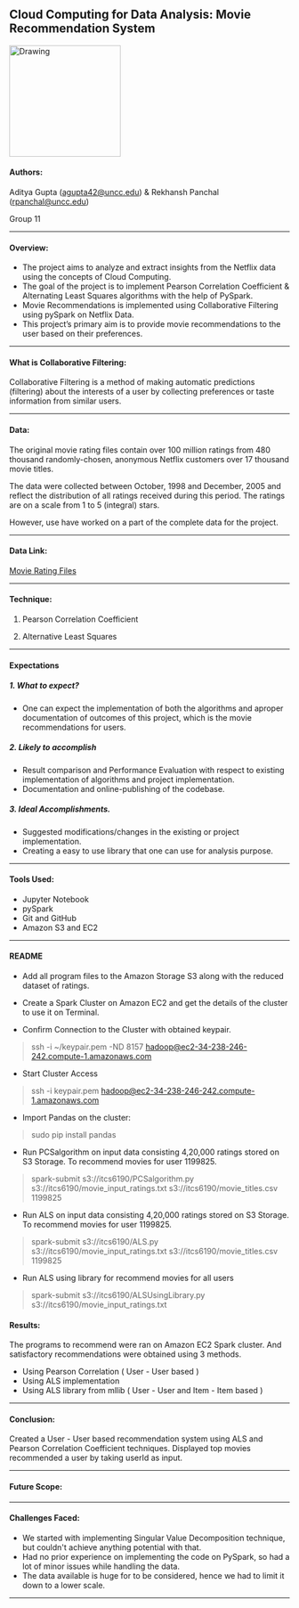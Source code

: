 ## Cloud Computing for Data Analysis: Movie Recommendation System

<img src="https://github.com/pancr9/Netflix-Recommender-System/blob/master/205.jpg" alt="Drawing" style="width: 200px;"/>

#### Authors: 
Aditya Gupta (agupta42@uncc.edu) & Rekhansh Panchal (rpanchal@uncc.edu)

Group 11


***

#### Overview:

* The project aims to analyze and extract insights from the Netflix data using the concepts of Cloud Computing.
* The goal of the project is to implement Pearson Correlation Coefficient & Alternating Least Squares algorithms with the help of PySpark.
* Movie Recommendations is implemented using Collaborative Filtering using pySpark on Netflix Data.
* This project’s primary aim is to provide movie recommendations to the user based on their
preferences.

***
#### What is Collaborative Filtering:
Collaborative Filtering is a method of making automatic predictions (filtering) about the interests of a user by collecting preferences or taste information from similar users.

***

#### Data:
The original movie rating files contain over 100 million ratings from 480 thousand randomly-chosen, anonymous Netflix customers over 17 thousand movie titles. 

The data were collected between October, 1998 and December, 2005 and reflect the distribution of all ratings received during this period. The ratings are on a scale from 1 to 5 (integral) stars. 

However, use have worked on a part of the complete data for the project.

***

#### Data Link:
[Movie Rating Files](https://www.kaggle.com/netflix-inc/netflix-prize-data/data)

***

#### Technique:
1. Pearson Correlation Coefficient

2. Alternative Least Squares

***

#### Expectations
##### 1. What to expect?

* One ​can ​expect ​the ​implementation ​of ​both ​the ​algorithms ​and ​a ​proper documentation ​of ​outcomes ​of ​this ​project, which ​is ​the ​movie ​recommendations for ​users.

##### 2. Likely to accomplish

* Result comparison and Performance Evaluation with respect to existing implementation of algorithms and project implementation.
* Documentation and online-publishing of the codebase.

##### 3. Ideal Accomplishments.

* Suggested modifications/changes in the existing or project implementation.
* Creating a easy to use library that one can use for analysis purpose.

***

#### Tools Used:
* Jupyter Notebook
* pySpark
* Git and GitHub
* Amazon S3 and EC2

***

#### README


* Add all program files to the Amazon Storage S3 along with the reduced dataset of ratings.
* Create a Spark Cluster on Amazon EC2 and get the details of the cluster to use it on Terminal.

* Confirm Connection to the Cluster with obtained keypair.

> ssh -i ~/keypair.pem -ND 8157 hadoop@ec2-34-238-246-242.compute-1.amazonaws.com

* Start Cluster Access

> ssh -i keypair.pem hadoop@ec2-34-238-246-242.compute-1.amazonaws.com

* Import Pandas on the cluster:

> sudo pip install pandas

* Run PCSalgorithm on input data consisting 4,20,000 ratings stored on S3 Storage. To recommend movies for user 1199825.

> spark-submit s3://itcs6190/PCSalgorithm.py s3://itcs6190/movie_input_ratings.txt s3://itcs6190/movie_titles.csv 1199825

* Run ALS on input data consisting 4,20,000 ratings stored on S3 Storage. To recommend movies for user 1199825.

> spark-submit s3://itcs6190/ALS.py s3://itcs6190/movie_input_ratings.txt s3://itcs6190/movie_titles.csv 1199825

* Run ALS using library for recommend movies for all users

> spark-submit s3://itcs6190/ALSUsingLibrary.py s3://itcs6190/movie_input_ratings.txt

#### Results:

The programs to recommend were ran on Amazon EC2 Spark cluster. And satisfactory recommendations were obtained using 3 methods.
* Using Pearson Correlation ( User - User based )
* Using ALS implementation 
* Using ALS library from mllib ( User - User and Item - Item based )


***

#### Conclusion:

Created a User - User based recommendation system using ALS and Pearson Correlation Coefficient techniques.
Displayed top movies recommended a user by taking userId as input.

***

#### Future Scope:

***

#### Challenges Faced:

* We started with implementing Singular Value Decomposition technique, but couldn't achieve anything potential with that.
* Had no prior experience on implementing the code on PySpark, so had a lot of minor issues while handling the data.
* The data available is huge for to be considered, hence we had to limit it down to a lower scale.

***
